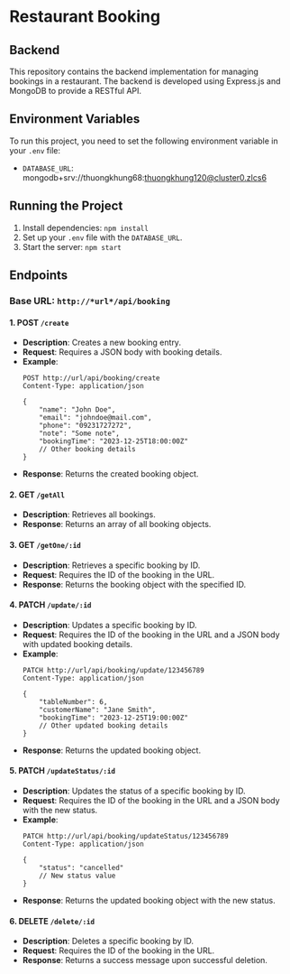 # Restaurant Booking

## Backend
This repository contains the backend implementation for managing bookings in a restaurant. The backend is developed using Express.js and MongoDB to provide a RESTful API.


## Environment Variables

To run this project, you need to set the following environment variable in your `.env` file:

- `DATABASE_URL`: mongodb+srv://thuongkhung68:thuongkhung120@cluster0.zlcs6

## Running the Project

1. Install dependencies: `npm install`
2. Set up your `.env` file with the `DATABASE_URL`.
3. Start the server: `npm start`


## Endpoints

### Base URL: `http://*url*/api/booking`

#### 1. POST `/create`

- **Description**: Creates a new booking entry.
- **Request**: Requires a JSON body with booking details.
- **Example**:
    ```http
    POST http://url/api/booking/create
    Content-Type: application/json

    {
        "name": "John Doe",
        "email": "johndoe@mail.com",
        "phone": "09231727272",
        "note": "Some note",
        "bookingTime": "2023-12-25T18:00:00Z"
        // Other booking details
    }
    ```
- **Response**: Returns the created booking object.

#### 2. GET `/getAll`

- **Description**: Retrieves all bookings.
- **Response**: Returns an array of all booking objects.

#### 3. GET `/getOne/:id`

- **Description**: Retrieves a specific booking by ID.
- **Request**: Requires the ID of the booking in the URL.
- **Response**: Returns the booking object with the specified ID.

#### 4. PATCH `/update/:id`

- **Description**: Updates a specific booking by ID.
- **Request**: Requires the ID of the booking in the URL and a JSON body with updated booking details.
- **Example**:
    ```http
    PATCH http://url/api/booking/update/123456789
    Content-Type: application/json

    {
        "tableNumber": 6,
        "customerName": "Jane Smith",
        "bookingTime": "2023-12-25T19:00:00Z"
        // Other updated booking details
    }
    ```
- **Response**: Returns the updated booking object.

#### 5. PATCH `/updateStatus/:id`

- **Description**: Updates the status of a specific booking by ID.
- **Request**: Requires the ID of the booking in the URL and a JSON body with the new status.
- **Example**:
    ```http
    PATCH http://url/api/booking/updateStatus/123456789
    Content-Type: application/json

    {
        "status": "cancelled"
        // New status value
    }
    ```
- **Response**: Returns the updated booking object with the new status.

#### 6. DELETE `/delete/:id`

- **Description**: Deletes a specific booking by ID.
- **Request**: Requires the ID of the booking in the URL.
- **Response**: Returns a success message upon successful deletion.